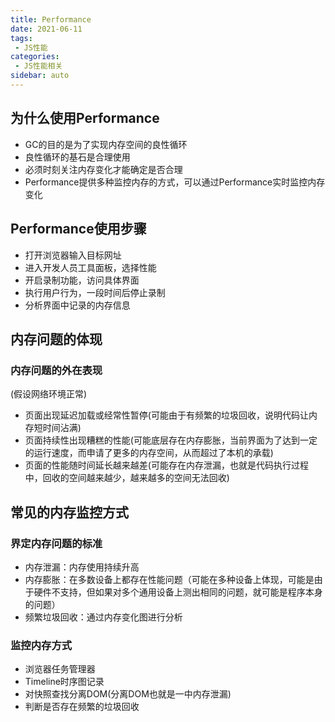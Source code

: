 ```yaml
---
title: Performance
date: 2021-06-11
tags:
 - JS性能
categories:
 - JS性能相关
sidebar: auto
---
```


## 为什么使用Performance

- GC的目的是为了实现内存空间的良性循环
- 良性循环的基石是合理使用
- 必须时刻关注内存变化才能确定是否合理
- Performance提供多种监控内存的方式，可以通过Performance实时监控内存变化

## Performance使用步骤

- 打开浏览器输入目标网址
- 进入开发人员工具面板，选择性能
- 开启录制功能，访问具体界面
- 执行用户行为，一段时间后停止录制
- 分析界面中记录的内存信息

## 内存问题的体现

### 内存问题的外在表现

(假设网络环境正常)
- 页面出现延迟加载或经常性暂停(可能由于有频繁的垃圾回收，说明代码让内存短时间沾满)
- 页面持续性出现糟糕的性能(可能底层存在内存膨胀，当前界面为了达到一定的运行速度，而申请了更多的内存空间，从而超过了本机的承载)
- 页面的性能随时间延长越来越差(可能存在内存泄漏，也就是代码执行过程中，回收的空间越来越少，越来越多的空间无法回收)

## 常见的内存监控方式

### 界定内存问题的标准

- 内存泄漏：内存使用持续升高
- 内存膨胀：在多数设备上都存在性能问题（可能在多种设备上体现，可能是由于硬件不支持，但如果对多个通用设备上测出相同的问题，就可能是程序本身的问题）
- 频繁垃圾回收：通过内存变化图进行分析

### 监控内存方式

- 浏览器任务管理器
- Timeline时序图记录
- 对快照查找分离DOM(分离DOM也就是一中内存泄漏)
- 判断是否存在频繁的垃圾回收